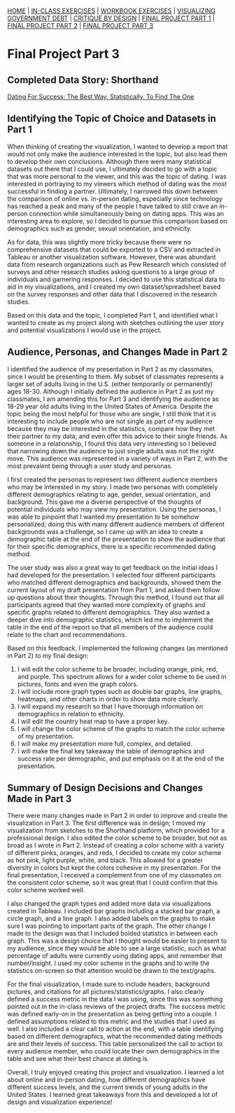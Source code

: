 [HOME](https://aneshas01.github.io/Anesha-Santhanam-Portfolio/) | [IN-CLASS EXERCISES](In-Class-Exercises) | [WORKBOOK EXERCISES](Workbook-Exercises) | [VISUALIZING GOVERNMENT DEBT](Visualizing-Government-Debt) | [CRITIQUE BY DESIGN](Critique-By-Design) | [FINAL PROJECT PART 1](Final-Project-Part1) | [FINAL PROJECT PART 2](Final-Project-Part2) | [FINAL PROJECT PART 3](Final-Project-Part3) 

# Final Project Part 3

## Completed Data Story: Shorthand

[Dating For Success: The Best Way, Statistically, To Find The One](https://carnegiemellon.shorthandstories.com/dating-for-success/index.html)

## Identifying the Topic of Choice and Datasets in Part 1

When thinking of creating the visualization, I wanted to develop a report that would not only make the audience interested in the topic, but also lead them to develop their own conclusions. Although there were many statistical datasets out there that I could use, I ultimately decided to go with a topic that was more personal to the viewer, and this was the topic of dating. I was interested in portraying to my viewers which method of dating was the most successful in finding a partner. Ultimately, I narrowed this down between the comparison of online vs. in-person dating, especially since technology has reached a peak and many of the people I have talked to still crave an in-person connection while simultaneously being on dating apps. This was an interesting area to explore, so I decided to pursue this comparison based on demographics such as gender, sexual orientation, and ethnicity. 

As for data, this was slightly more tricky because there were no comprehensive datasets that could be exported to a CSV and extracted in Tableau or another visualization software. However, there was abundant data from research organizations such as Pew Research which consisted of surveys and other research studies asking questions to a large group of individuals and garnering responses. I decided to use this statistical data to aid in my visualizations, and I created my own dataset/spreadsheet based on the survey responses and other data that I discovered in the research studies. 

Based on this data and the topic, I completed Part 1, and identified what I wanted to create as my project along with sketches outlining the user story and potential visualizations I would use in the project. 

## Audience, Personas, and Changes Made in Part 2 

I identified the audience of my presentation in Part 2 as my classmates, since I would be presenting to them. My subset of classmates represents a larger set of adults living in the U.S. (either temporarily or permanently) ages 18-30. Although I initially defined the audience in Part 2 as just my classmates, I am amending this for Part 3 and identifying the audience as 18-29 year old adults living in the United States of America. Despite the topic being the most helpful for those who are single, I still think that it is interesting to include people who are not single as part of my audience because they may be interested in the statistics, compare how they met their partner to my data, and even offer this advice to their single friends. As someone in a relationship, I found this data very interesting so I believed that narrowing down the audience to just single adults was not the right move. This audience was represented in a variety of ways in Part 2, with the most prevalent being through a user study and personas. 

I first created the personas to represent two different audience members who may be interested in my story. I made two personas with completely different demographics relating to age, gender, sexual orientation, and background. This gave me a diverse perspective of the thoughts of potential individuals who may view my presentation. Using the personas, I was able to pinpoint that I wanted my presentation to be somehow personalized; doing this with many different audience members of different backgrounds was a challenge, so I came up with an idea to create a demographic table at the end of the presentation to show the audience that for their specific demographics, there is a specific recommended dating method. 

The user study was also a great way to get feedback on the initial ideas I had developed for the presentation. I selected four different participants who matched different demographics and backgrounds, showed them the current layout of my draft presentation from Part 1, and asked them follow up questions about their thoughts. Through this method, I found out that all participants agreed that they wanted more complexity of graphs and specific graphs related to different demographics. They also wanted a deeper dive into demographic statistics, which led me to implement the table in the end of the report so that all members of the audience could relate to the chart and recommendations.

Based on this feedback, I implemented the following changes (as mentioned in Part 2) to my final design:
1. I will edit the color scheme to be broader, including orange, pink, red, and purple. This spectrum allows for a wider color scheme to be used in pictures, fonts and even the graph colors.
2. I will include more graph types such as double bar graphs, line graphs, heatmaps, and other charts in order to show data more clearly.
3. I will expand my research so that I have thorough information on demographics in relation to ethnicity.
4. I will edit the country heat map to have a proper key.
5. I will change the color scheme of the graphs to match the color scheme of my presentation.
6. I will make my presentation more full, complex, and detailed.
7. I will make the final key takeaway the table of demographics and success rate per demographic, and put emphasis on it at the end of the presentation. 

## Summary of Design Decisions and Changes Made in Part 3

There were many changes made in Part 2 in order to improve and create the visualization in Part 3. The first difference was in design; I moved my visualization from sketches to the Shorthand platform, which provided for a professional design. I also edited the color scheme to be broader, but not as broad as I wrote in Part 2. Instead of creating a color scheme with a variety of different pinks, oranges, and reds, I decided to create my color scheme as hot pink, light purple, white, and black. This allowed for a greater diversity in colors but kept the colors cohesive in my presentation. For the final presentation, I received a complement from one of my classmates on the consistent color scheme, so it was great that I could confirm that this color scheme worked well. 

I also changed the graph types and added more data via visualizations created in Tableau. I included bar graphs including a stacked bar graph, a circle graph, and a line graph. I also added labels on the graphs to make sure I was pointing to important parts of the graph. The other change I made to the design was that I included bolded statistics in between each graph. This was a design choice that I thought would be easier to present to my audience, since they would be able to see a large statistic, such as what percentage of adults were currently using dating apps, and remember that number/insight. I used my color scheme in the graphs and to write the statistics on-screen so that attention would be drawn to the text/graphs. 

For the final visualization, I made sure to include headers, background pictures, and citations for all pictures/statistics/graphs. I also clearly defined a success metric in the data I was using, since this was something pointed out in the in-class reviews of the project drafts. The success metric was defined early-on in the presentation as being getting into a couple. I defined assumptions related to this metric and the studies that I used as well. I also included a clear call to action at the end, with a table identifying based on different demographics, what the recommended dating methods are and their levels of success. This table personalized the call to action to every audience member, who could locate their own demographics in the table and see what their best chance at dating is. 

Overall, I truly enjoyed creating this project and visualization. I learned a lot about online and in-person dating, how different demographics have different success levels, and the current trends of young adults in the United States. I learned great takeaways from this and developed a lot of design and visualization experience! 


